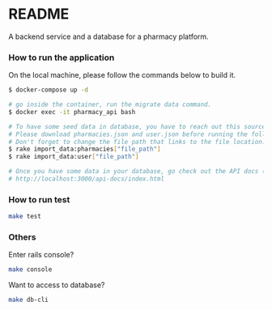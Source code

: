 # README

A backend service and a database for a pharmacy platform.

### How to run the application

On the local machine, please follow the commands below to build it.

```bash
$ docker-compose up -d

# go inside the container, run the migrate data command.
$ docker exec -it pharmacy_api bash

# To have some seed data in database, you have to reach out this source first (https://github.com/IgnacioFan/phantom_mask/tree/master/data)
# Please download pharmacies.json and user.json before running the following commands!
# Don't forget to change the file path that links to the file location.
$ rake import_data:pharmacies["file_path"]
$ rake import_data:user["file_path"]

# Once you have some data in your database, go check out the API docs (visit Swagger UI)
# http://localhost:3000/api-docs/index.html
```

### How to run test

```bash
make test
```

### Others

Enter rails console?
```bash
make console
```

Want to access to database?

```bash
make db-cli
```

